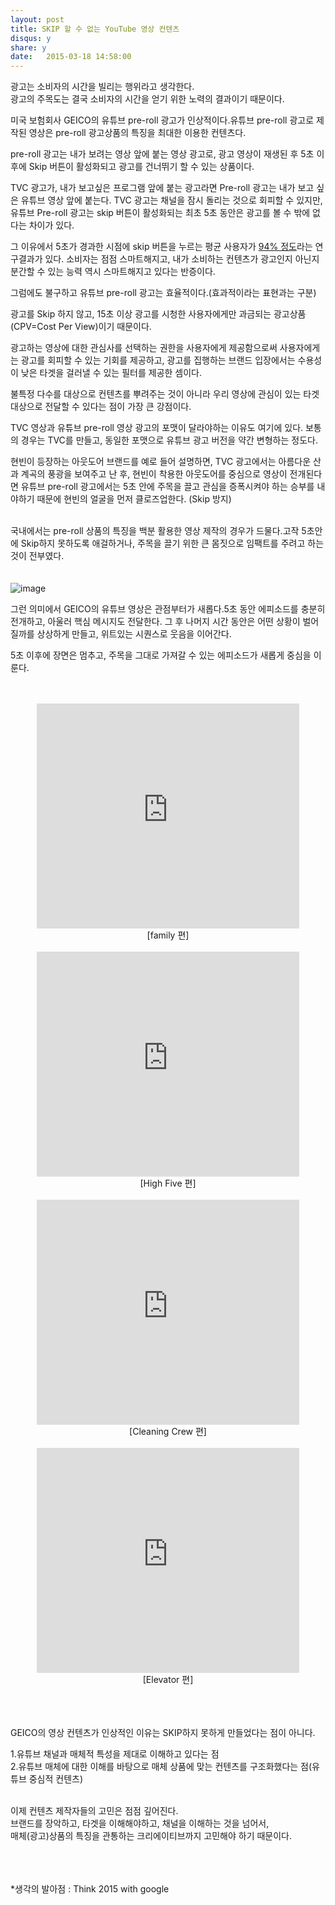 ```yaml
---
layout: post
title: SKIP 할 수 없는 YouTube 영상 컨텐츠
disqus: y
share: y
date:   2015-03-18 14:58:00
---
```



광고는 소비자의 시간을 빌리는 행위라고 생각한다. </br>
광고의 주목도는 결국 소비자의 시간을 얻기 위한 노력의 결과이기 때문이다. </br>

미국 보험회사 GEICO의 유튜브 pre-roll 광고가 인상적이다.유튜브 pre-roll 광고로 제작된 영상은 pre-roll 광고상품의 특징을 최대한 이용한 컨텐츠다. </br>

pre-roll 광고는 내가 보려는 영상 앞에 붙는 영상 광고로, 광고 영상이 재생된 후 5초 이후에 Skip 버튼이 활성화되고 광고를 건너뛰기 할 수 있는 상품이다. 

TVC 광고가, 내가 보고싶은 프로그램 앞에 붙는 광고라면 Pre-roll 광고는 내가 보고 싶은 유튜브 영상 앞에 붙는다. TVC 광고는 채널을 잠시 돌리는 것으로 회피할 수 있지만, 유튜브 Pre-roll 광고는 skip 버튼이 활성화되는 최초 5초 동안은 광고를 볼 수 밖에 없다는 차이가 있다. </br> 

그 이유에서 5초가 경과한 시점에 skip 버튼을 누르는 평균 사용자가 [94% 정도](http://blog.teads.tv/2014/07/are-unskippable-pre-roll-ads-missing-the-point.html)라는 연구결과가 있다. 소비자는 점점 스마트해지고, 내가 소비하는 컨텐츠가 광고인지 아닌지 분간할 수 있는 능력 역시 스마트해지고 있다는 반증이다.</br>

그럼에도 불구하고 유튜브 pre-roll 광고는 효율적이다.(효과적이라는 표현과는 구분) 

광고를 Skip 하지 않고, 15초 이상 광고를 시청한 사용자에게만 과금되는 광고상품(CPV=Cost Per View)이기 때문이다.

광고하는 영상에 대한 관심사를 선택하는 권한을 사용자에게 제공함으로써 사용자에게는 광고를 회피할 수 있는 기회를 제공하고, 광고를 집행하는 브랜드 입장에서는 수용성이 낮은 타겟을 걸러낼 수 있는 필터를 제공한 셈이다. 

불특정 다수를 대상으로 컨텐츠를 뿌려주는 것이 아니라 우리 영상에 관심이 있는 타겟 대상으로 전달할 수 있다는 점이 가장 큰 강점이다. </br>

TVC 영상과 유튜브 pre-roll 영상 광고의 포맷이 달라야하는 이유도 여기에 있다. 보통의 경우는 TVC를 만들고, 동일한 포맷으로 유튜브 광고 버전을 약간 변형하는 정도다. 

현빈이 등장하는 아웃도어 브랜드를 예로 들어 설명하면, TVC 광고에서는 아름다운 산과 계곡의 풍광을 보여주고 난 후, 현빈이 착용한 아웃도어를 중심으로 영상이 전개된다면 유튜브 pre-roll 광고에서는 5초 안에 주목을 끌고 관심을 증폭시켜야 하는 승부를 내야하기 때문에 현빈의 얼굴을 먼저 클로즈업한다. (Skip 방지)</br></br>

국내에서는 pre-roll 상품의 특징을 백분 활용한 영상 제작의 경우가 드물다.고작 5초안에 Skip하지 못하도록 애걸하거나, 주목을 끌기 위한 큰 몸짓으로 임팩트를 주려고 하는 것이 전부였다. </br>
</br></br>
![image](http://beatshon.github.io/images/geico.jpg)

그런 의미에서 GEICO의 유튜브 영상은 관점부터가 새롭다.5초 동안 에피소드를 충분히 전개하고, 아울러 핵심 메시지도 전달한다. 그 후 나머지 시간 동안은 어떤 상황이 벌어질까를 상상하게 만들고, 위트있는 시퀀스로 웃음을 이어간다. 

5초 이후에 장면은 멈추고, 주목을 그대로 가져갈 수 있는 에피소드가 새롭게 중심을 이룬다. </br></br></br>


<center>
<embed src="http://www.youtube.com/v/pvcj9xptNOQ?version=3&amp;hl=ko_KR&amp;vq=hd720" type="application/x-shockwave-flash" width="420" height="360" ="always" allowfullscreen="true"></embed>
</br>
[family 편]
</center></br>


<center>
<embed src="http://www.youtube.com/v/8Dvx060Rx3g?version=3&amp;hl=ko_KR&amp;vq=hd720" type="application/x-shockwave-flash" width="420" height="360" ="always" allowfullscreen="true"></embed>
</br>
[High Five 편]
</center></br>

<center>
<embed src="http://www.youtube.com/v/Xmzm1JCOqtU?version=3&amp;hl=ko_KR&amp;vq=hd720" type="application/x-shockwave-flash" width="420" height="360" ="always" allowfullscreen="true"></embed>
</br>
[Cleaning Crew 편]
</center></br>

<center>
<embed src="http://www.youtube.com/v/vSpGEjdIN1Y?version=3&amp;hl=ko_KR&amp;vq=hd720" type="application/x-shockwave-flash" width="420" height="360" ="always" allowfullscreen="true"></embed>
</br>
[Elevator 편]
</center></br>
</br></br>

GEICO의 영상 컨텐츠가 인상적인 이유는 SKIP하지 못하게 만들었다는 점이 아니다. 

1.유튜브 채널과 매체적 특성을 제대로 이해하고 있다는 점 </br>
2.유튜브 매체에 대한 이해를 바탕으로 매체 상품에 맞는 컨텐츠를 구조화했다는 점(유튜브 중심적 컨텐츠)</br></br>

이제 컨텐츠 제작자들의 고민은 점점 깊어진다. </br>
브랜드를 장악하고, 타겟을 이해해야하고, 채널을 이해하는 것을 넘어서, </br>
매체(광고)상품의 특징을 관통하는 크리에이티브까지 고민해야 하기 때문이다. </br></br></br></br>

*생각의 발아점 : Think 2015 with google 